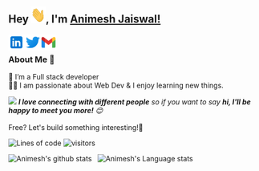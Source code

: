 ## Hey <img src="https://raw.githubusercontent.com/mmw-ani/mmw-ani/main/assets/Hi.gif" width="29px" height="32px">, I'm [Animesh Jaiswal!](https://www.linkedin.com/in/animeshjais/) 

<a href="https://www.linkedin.com/in/animeshjais/">
  <img align="left" width="32px" src="https://raw.githubusercontent.com/mmw-ani/mmw-ani/main/assets/icons8-linkedin.svg" />
<a href="https://twitter.com/pseudo_bot7514">
  <img align="left" width="32px" src="https://raw.githubusercontent.com/mmw-ani/mmw-ani/main/assets/icons8-twitter.svg" />
</a>
<a href="mailto:animeshgkp15@gmail.com">
  <img align="left" width="32px" src="https://raw.githubusercontent.com/mmw-ani/mmw-ani/main/assets/icons8-gmail.svg" />
</a>

<br />

### About Me 🚀
🌱 I’m a Full stack developer</br>
👨‍💻  I am passionate about Web Dev & I enjoy learning new things. </br>

<img src="https://media.giphy.com/media/LnQjpWaON8nhr21vNW/giphy.gif" width="60"> <em><b>I love connecting with different people</b> so if you want to say <b>hi, I'll be happy to meet you more!</b> 😊</em></br></br>
Free? Let's build something interesting!🙌

![Lines of code](https://img.shields.io/badge/From%20Hello%20World%20I%27ve%20Written-1%20Million%20lines%20of%20code-blue)
![visitors](https://visitor-badge.laobi.icu/badge?page_id=mmw-ani)</br>

![Animesh's github stats](https://github-readme-stats.vercel.app/api/top-langs/?username=mmw-ani&hide=html,css&title_color=ffffff&text_color=c9cacc&icon_color=4AB197&bg_color=1A2B34)&nbsp;&nbsp;
![Animesh's Language stats](https://github-readme-stats.vercel.app/api?username=mmw-ani&show_icons=true&line_height=27&count_private=true&title_color=ffffff&text_color=c9cacc&icon_color=4AB097&bg_color=1A2B34)
<br />
